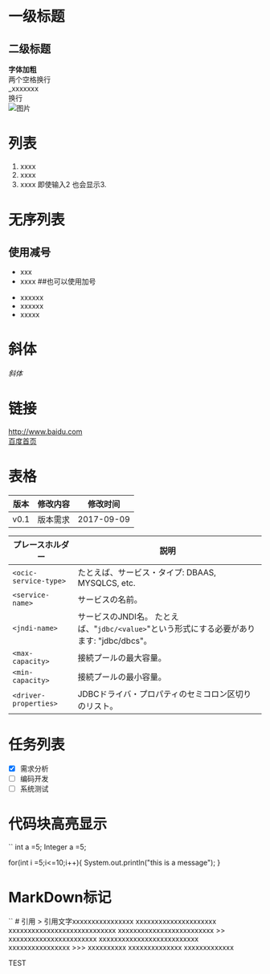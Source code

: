 # 一级标题
## 二级标题
**字体加粗**  
两个空格换行  
_xxxxxxx  
换行  
![](./pic/文件名.png)图片
# 列表
1. xxxx
2. xxxx
2. xxxx 即使输入2 也会显示3.
# 无序列表
## 使用减号
- xxx
- xxxx
##也可以使用加号
+ xxxxxx
+ xxxxxx
+ xxxxx
# 斜体
*斜体*
# 链接
<http://www.baidu.com>  
[百度首页](http://www.baidu.com)
# 表格
版本|修改内容|修改时间
-|-|-
v0.1|版本需求|2017-09-09

プレースホルダー | 説明
---------|---
`<ocic-service-type>` | たとえば、サービス・タイプ: DBAAS, MYSQLCS, etc.
`<service-name>` | サービスの名前。
`<jndi-name>` | サービスのJNDI名。 たとえば、"`jdbc/<value>`"という形式にする必要があります: "jdbc/dbcs"。
`<max-capacity>` | 接続プールの最大容量。
`<min-capacity>` | 接続プールの最小容量。
`<driver-properties>` | JDBCドライバ・プロパティのセミコロン区切りのリスト。

# 任务列表
- [x] 需求分析
- [ ] 编码开发
- [ ] 系统测试
# 代码块高亮显示
``
int a =5;
Integer a =5;

for(int i =5;i<=10;i++){
    System.out.println("this is a message");
}
``
``
<body>
<div id="title">
<h1>MarkDown标记</h1>
</div>
</body>
``
# 引用
> 引用文字xxxxxxxxxxxxxxxx  
xxxxxxxxxxxxxxxxxxxxx  
xxxxxxxxxxxxxxxxxxxxxxxxxxxx  
xxxxxxxxxxxxxxxxxxxxxxxxx  
>> xxxxxxxxxxxxxxxxxxxxxxx  
xxxxxxxxxxxxxxxxxxxxxxxxxx  
xxxxxxxxxxxxxxxx  
>>> xxxxxxxxxx  
xxxxxxxxxxxxxx  
xxxxxxxxxxxxx 



TEST


